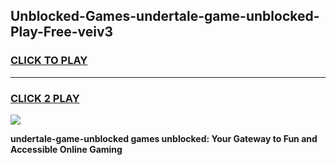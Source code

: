 
## Unblocked-Games-undertale-game-unblocked-Play-Free-veiv3
<h3>
<a href="https://premium76.site?title=undertale-game-unblocked&ref=20A">CLICK TO PLAY</a></h3>
<hr>

<h3>
<a href="https://premium76.site?title=undertale-game-unblocked&ref=20A">CLICK 2 PLAY</a>
  
</h3>

<a href="https://premium76.site?title=undertale-game-unblocked&ref=20A"><img src="https://clearcache.store/games.png"></a>


**undertale-game-unblocked games unblocked: Your Gateway to Fun and Accessible Online Gaming**
